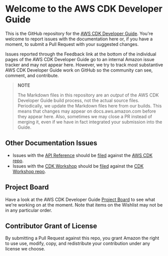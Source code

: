 # Welcome to the AWS CDK Developer Guide

This is the GitHub repository for the [AWS CDK Developer Guide](https://docs.aws.amazon.com/cdk/latest/guide/home.html). 
You're welcome to report issues with the documentation here or, if you have a moment, to submit a Pull Request with your 
suggested changes.

Issues reported through the Feedback link at the bottom of the individual pages of the AWS CDK Developer Guide go to an internal
Amazon issue tracker and may not appear here. However, we try to track most substantive AWS CDK Developer Guide work on GitHub 
so the community can see, comment, and contribute.

> **NOTE**
>
> The Markdown files in this repository are an *output* of the AWS CDK Developer Guide build process, not the actual source files. 
Periodically, we update the Markdown files here from our builds. This means that changes may appear on docs.aws.amazon.com before they appear
here. Also, sometimes we may close a PR instead of merging it, even if we have in fact integrated your submission into the Guide.

## Other Documentation Issues

* Issues with the [API Reference](https://docs.aws.amazon.com/cdk/api/latest/docs/aws-construct-library.html) should be [filed](https://github.com/aws/aws-cdk/issues/new/choose) against the [AWS CDK repo](https://github.com/aws/aws-cdk/).
* Issues with the [CDK Workshop](https://cdkworkshop.com/) should be [filed](https://github.com/aws-samples/aws-cdk-intro-workshop/issues/new/choose) against the [CDK Workshop repo](https://github.com/aws-samples/aws-cdk-intro-workshop).

## Project Board

Have a look at the AWS CDK Developer Guide [Project Board](https://github.com/awsdocs/aws-cdk-guide/projects/1) 
to see what we're working on at the moment. Note that items on the Wishlist may not be in any particular order.

## Contributor Grant of License

By submitting a Pull Request against this repo, you grant Amazon the right to use use, modify, copy, and redistribute your contribution 
under any license we choose.
